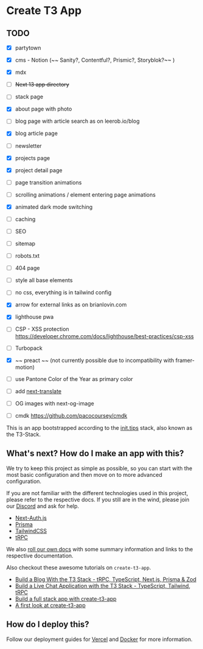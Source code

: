 # Create T3 App

## TODO

- [x] partytown
- [x] cms - Notion (~~ Sanity?, Contentful?, Prismic?, Storyblok?~~ )
- [x] mdx
- [ ] ~~Next 13 app directory~~
- [ ] stack page
- [x] about page with photo
- [ ] blog page with article search as on leerob.io/blog
- [x] blog article page
- [ ] newsletter
- [x] projects page
- [x] project detail page
- [ ] page transition animations
- [ ] scrolling animations / element entering page animations
- [x] animated dark mode switching
- [ ] caching
- [ ] SEO
- [ ] sitemap
- [ ] robots.txt
- [ ] 404 page
- [ ] style all base elements
- [ ] no css, everything is in tailwind config
- [x] arrow for external links as on brianlovin.com
- [x] lighthouse pwa
- [ ] CSP - XSS protection https://developer.chrome.com/docs/lighthouse/best-practices/csp-xss
- [ ] Turbopack
- [x] ~~ preact ~~ (not currently possible due to incompatibility with framer-motion)
- [ ] use Pantone Color of the Year as primary color
- [ ] add [next-translate](https://github.com/aralroca/next-translate)
- [ ] OG images with next-og-image
- [ ] cmdk https://github.com/pacocoursey/cmdk


This is an app bootstrapped according to the [init.tips](https://init.tips) stack, also known as the T3-Stack.

## What's next? How do I make an app with this?

We try to keep this project as simple as possible, so you can start with the most basic configuration and then move on to more advanced configuration.

If you are not familiar with the different technologies used in this project, please refer to the respective docs. If you still are in the wind, please join our [Discord](https://t3.gg/discord) and ask for help.

- [Next-Auth.js](https://next-auth.js.org)
- [Prisma](https://prisma.io)
- [TailwindCSS](https://tailwindcss.com)
- [tRPC](https://trpc.io)

We also [roll our own docs](https://beta.create.t3.gg) with some summary information and links to the respective documentation.

Also checkout these awesome tutorials on `create-t3-app`.

- [Build a Blog With the T3 Stack - tRPC, TypeScript, Next.js, Prisma & Zod](https://www.youtube.com/watch?v=syEWlxVFUrY)
- [Build a Live Chat Application with the T3 Stack - TypeScript, Tailwind, tRPC](https://www.youtube.com/watch?v=dXRRY37MPuk)
- [Build a full stack app with create-t3-app](https://www.nexxel.dev/blog/ct3a-guestbook)
- [A first look at create-t3-app](https://dev.to/ajcwebdev/a-first-look-at-create-t3-app-1i8f)

## How do I deploy this?

Follow our deployment guides for [Vercel](https://beta.create.t3.gg/en/deployment/vercel) and [Docker](https://beta.create.t3.gg/en/deployment/docker) for more information.
